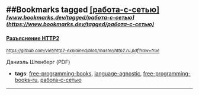 ##Bookmarks tagged [[работа-с-сетью]](https://www.bookmarks.dev?q=[работа-с-сетью])
_<sup><sup>[www.bookmarks.dev/tagged/работа-с-сетью](https://www.bookmarks.dev/tagged/работа-с-сетью)</sup></sup>_
---
#### [Разъяснение HTTP2](https://github.com/vlet/http2-explained/blob/master/http2.ru.pdf?raw=true)
_<sup>https://github.com/vlet/http2-explained/blob/master/http2.ru.pdf?raw=true</sup>_

Даниэль Штенберг (PDF)
* **tags**: [free-programming-books](../tagged/free-programming-books.md), [language-agnostic](../tagged/language-agnostic.md), [free-programming-books-ru](../tagged/free-programming-books-ru.md), [работа-с-сетью](../tagged/работа-с-сетью.md)
---
